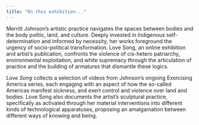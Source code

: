 ```yaml
---
title: "On this exhibition..."
---
```


Merritt Johnson’s artistic practice navigates the spaces between bodies and the body politic,
land, and culture. Deeply invested in Indigenous self-determination and informed by
necessity, her works foreground the urgency of socio-political transformation. Love Song, an
online exhibition and artist’s publication, confronts the violence of cis-hetero patriarchy,
environmental exploitation, and white supremacy through the articulation of practice and the
building of armatures that dismantle these logics.

*Love Song* collects a selection of videos from Johnson’s ongoing Exorcising America series,
each engaging with an aspect of how the so-called Americas manifest sickness,
and exert control and violence over land and bodies. Love Song also documents the artist’s
sculptural practice, specifically as activated through her material interventions into different
kinds of technological apparatuses, proposing an amalgamation between different ways of
knowing and being.


